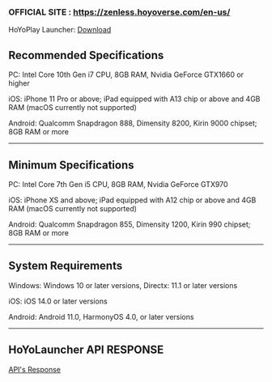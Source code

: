 ### OFFICIAL SITE : https://zenless.hoyoverse.com/en-us/
HoYoPlay Launcher: [Download](https://hoyoplay.hoyoverse.com)

## Recommended Specifications

PC: Intel Core 10th Gen i7 CPU, 8GB RAM, Nvidia GeForce GTX1660 or higher

iOS: iPhone 11 Pro or above; iPad equipped with A13 chip or above and 4GB RAM (macOS currently not supported)

Android: Qualcomm Snapdragon 888, Dimensity 8200, Kirin 9000 chipset; 8GB RAM or more

<hr>

## Minimum Specifications

PC: Intel Core 7th Gen i5 CPU, 8GB RAM, Nvidia GeForce GTX970

iOS: iPhone XS and above; iPad equipped with A12 chip or above and 4GB RAM (macOS currently not supported)

Android: Qualcomm Snapdragon 855, Dimensity 1200, Kirin 990 chipset; 8GB RAM or more

<hr>

## System Requirements

Windows: Windows 10 or later versions, Directx: 11.1 or later versions

iOS: iOS 14.0 or later versions

Android: Android 11.0, HarmonyOS 4.0, or later versions

<hr>

## HoYoLauncher API RESPONSE
[API's Response](https://github.com/dutatopup/HoYo-Games-Repository)
